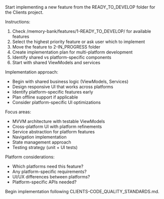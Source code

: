 Start implementing a new feature from the READY_TO_DEVELOP folder for the Clients project.

Instructions:
1. Check /memory-bank/features/1-READY_TO_DEVELOP/ for available features
2. Select the highest priority feature or ask user which to implement
3. Move the feature to 2-IN_PROGRESS folder
4. Create implementation plan for multi-platform development
5. Identify shared vs platform-specific components
6. Start with shared ViewModels and services

Implementation approach:
- Begin with shared business logic (ViewModels, Services)
- Design responsive UI that works across platforms
- Identify platform-specific features early
- Plan offline support if applicable
- Consider platform-specific UI optimizations

Focus areas:
- MVVM architecture with testable ViewModels
- Cross-platform UI with platform refinements
- Service abstraction for platform features
- Navigation implementation
- State management approach
- Testing strategy (unit + UI tests)

Platform considerations:
- Which platforms need this feature?
- Any platform-specific requirements?
- UI/UX differences between platforms?
- Platform-specific APIs needed?

Begin implementation following CLIENTS-CODE_QUALITY_STANDARDS.md.